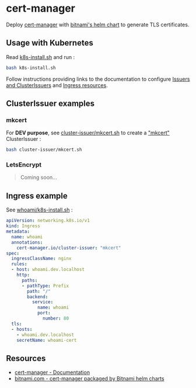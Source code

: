 # cert-manager

Deploy [cert-manager](https://cert-manager.io/) with [bitnami's helm chart](https://bitnami.com/stack/cert-manager/helm) to generate TLS certificates.

## Usage with Kubernetes

Read [k8s-install.sh](k8s-install.sh) and run :

```bash
bash k8s-install.sh
```

Follow instructions providing links to the documentation to configure [Issuers and ClusterIssuers](https://cert-manager.io/docs/concepts/issuer/) and [Ingress resources](https://cert-manager.io/docs/tutorials/acme/nginx-ingress/#step-7---deploy-a-tls-ingress-resource).

## ClusterIssuer examples

### mkcert

For **DEV purpose**, see [cluster-issuer/mkcert.sh](cluster-issuer/mkcert.sh) to create a ["mkcert"](https://github.com/FiloSottile/mkcert) ClusterIssuer :

```bash
bash cluster-issuer/mkcert.sh
```

### LetsEncrypt

> Coming soon...

## Ingress example

See [whoami/k8s-install.sh](../whoami/k8s-install.sh) :

```yaml
apiVersion: networking.k8s.io/v1
kind: Ingress
metadata:
  name: whoami
  annotations:
    cert-manager.io/cluster-issuer: "mkcert"
spec:
  ingressClassName: nginx
  rules:
  - host: whoami.dev.localhost
    http:
      paths:
      - pathType: Prefix
        path: "/"
        backend:
          service:
            name: whoami
            port:
              number: 80
  tls:
  - hosts:
    - whoami.dev.localhost
    secretName: whoami-cert
```


## Resources

* [cert-manager - Documentation](https://cert-manager.io/docs/)
* [bitnami.com - cert-manager packaged by Bitnami helm charts](https://bitnami.com/stack/cert-manager/helm)
